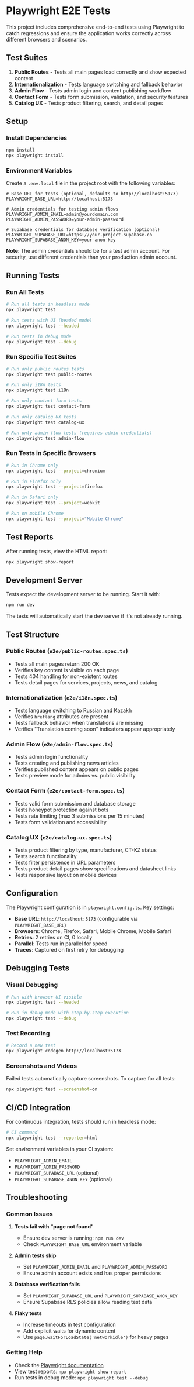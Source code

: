 # Playwright E2E Tests

This project includes comprehensive end-to-end tests using Playwright to catch regressions and ensure the application works correctly across different browsers and scenarios.

## Test Suites

1. **Public Routes** - Tests all main pages load correctly and show expected content
2. **Internationalization** - Tests language switching and fallback behavior  
3. **Admin Flow** - Tests admin login and content publishing workflow
4. **Contact Form** - Tests form submission, validation, and security features
5. **Catalog UX** - Tests product filtering, search, and detail pages

## Setup

### Install Dependencies

```bash
npm install
npx playwright install
```

### Environment Variables

Create a `.env.local` file in the project root with the following variables:

```env
# Base URL for tests (optional, defaults to http://localhost:5173)
PLAYWRIGHT_BASE_URL=http://localhost:5173

# Admin credentials for testing admin flows
PLAYWRIGHT_ADMIN_EMAIL=admin@yourdomain.com
PLAYWRIGHT_ADMIN_PASSWORD=your-admin-password

# Supabase credentials for database verification (optional)
PLAYWRIGHT_SUPABASE_URL=https://your-project.supabase.co
PLAYWRIGHT_SUPABASE_ANON_KEY=your-anon-key
```

**Note**: The admin credentials should be for a test admin account. For security, use different credentials than your production admin account.

## Running Tests

### Run All Tests

```bash
# Run all tests in headless mode
npx playwright test

# Run tests with UI (headed mode)
npx playwright test --headed

# Run tests in debug mode
npx playwright test --debug
```

### Run Specific Test Suites

```bash
# Run only public routes tests
npx playwright test public-routes

# Run only i18n tests
npx playwright test i18n

# Run only contact form tests
npx playwright test contact-form

# Run only catalog UX tests
npx playwright test catalog-ux

# Run only admin flow tests (requires admin credentials)
npx playwright test admin-flow
```

### Run Tests in Specific Browsers

```bash
# Run in Chrome only
npx playwright test --project=chromium

# Run in Firefox only
npx playwright test --project=firefox

# Run in Safari only
npx playwright test --project=webkit

# Run on mobile Chrome
npx playwright test --project="Mobile Chrome"
```

## Test Reports

After running tests, view the HTML report:

```bash
npx playwright show-report
```

## Development Server

Tests expect the development server to be running. Start it with:

```bash
npm run dev
```

The tests will automatically start the dev server if it's not already running.

## Test Structure

### Public Routes (`e2e/public-routes.spec.ts`)
- Tests all main pages return 200 OK
- Verifies key content is visible on each page
- Tests 404 handling for non-existent routes
- Tests detail pages for services, projects, news, and catalog

### Internationalization (`e2e/i18n.spec.ts`)
- Tests language switching to Russian and Kazakh
- Verifies `hreflang` attributes are present
- Tests fallback behavior when translations are missing
- Verifies "Translation coming soon" indicators appear appropriately

### Admin Flow (`e2e/admin-flow.spec.ts`)
- Tests admin login functionality
- Tests creating and publishing news articles
- Verifies published content appears on public pages
- Tests preview mode for admins vs. public visibility

### Contact Form (`e2e/contact-form.spec.ts`)
- Tests valid form submission and database storage
- Tests honeypot protection against bots
- Tests rate limiting (max 3 submissions per 15 minutes)
- Tests form validation and accessibility

### Catalog UX (`e2e/catalog-ux.spec.ts`)
- Tests product filtering by type, manufacturer, CT-KZ status
- Tests search functionality
- Tests filter persistence in URL parameters
- Tests product detail pages show specifications and datasheet links
- Tests responsive layout on mobile devices

## Configuration

The Playwright configuration is in `playwright.config.ts`. Key settings:

- **Base URL**: `http://localhost:5173` (configurable via `PLAYWRIGHT_BASE_URL`)
- **Browsers**: Chrome, Firefox, Safari, Mobile Chrome, Mobile Safari
- **Retries**: 2 retries on CI, 0 locally
- **Parallel**: Tests run in parallel for speed
- **Traces**: Captured on first retry for debugging

## Debugging Tests

### Visual Debugging

```bash
# Run with browser UI visible
npx playwright test --headed

# Run in debug mode with step-by-step execution
npx playwright test --debug
```

### Test Recording

```bash
# Record a new test
npx playwright codegen http://localhost:5173
```

### Screenshots and Videos

Failed tests automatically capture screenshots. To capture for all tests:

```bash
npx playwright test --screenshot=on
```

## CI/CD Integration

For continuous integration, tests should run in headless mode:

```bash
# CI command
npx playwright test --reporter=html
```

Set environment variables in your CI system:
- `PLAYWRIGHT_ADMIN_EMAIL`
- `PLAYWRIGHT_ADMIN_PASSWORD`
- `PLAYWRIGHT_SUPABASE_URL` (optional)
- `PLAYWRIGHT_SUPABASE_ANON_KEY` (optional)

## Troubleshooting

### Common Issues

1. **Tests fail with "page not found"**
   - Ensure dev server is running: `npm run dev`
   - Check `PLAYWRIGHT_BASE_URL` environment variable

2. **Admin tests skip**
   - Set `PLAYWRIGHT_ADMIN_EMAIL` and `PLAYWRIGHT_ADMIN_PASSWORD`
   - Ensure admin account exists and has proper permissions

3. **Database verification fails**
   - Set `PLAYWRIGHT_SUPABASE_URL` and `PLAYWRIGHT_SUPABASE_ANON_KEY`
   - Ensure Supabase RLS policies allow reading test data

4. **Flaky tests**
   - Increase timeouts in test configuration
   - Add explicit waits for dynamic content
   - Use `page.waitForLoadState('networkidle')` for heavy pages

### Getting Help

- Check the [Playwright documentation](https://playwright.dev/docs/intro)
- View test reports: `npx playwright show-report`
- Run tests in debug mode: `npx playwright test --debug`